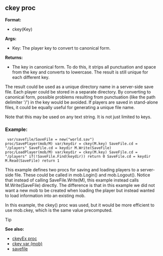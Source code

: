 ## ckey proc

**Format:**
+   ckey(Key)
<!-- -->
**Args:**
+   Key: The player key to convert to canonical form.
<!-- -->
**Returns:**
+   The key in canonical form. To do this, it strips all punctuation and
    space from the key and converts to lowercase. The result is still
    unique for each different key.


The result could be used as a unique directory name in a
server-side save file. Each player could be stored in a separate
directory. By converting to canonical form, possible problems resulting
from punctuation (like the path delimiter \'/\') in the key would be
avoided. If players are saved in stand-alone files, it could be equally
useful for generating a unique file name. 

Note that this may be
used on any text string. It is not just limited to keys.
### Example:

``` dm
 var/savefile/SaveFile = new("world.sav")
proc/SavePlayer(mob/M) var/keydir = ckey(M.key) SaveFile.cd =
"/players" SaveFile.cd = keydir M.Write(SaveFile)
proc/LoadPlayer(mob/M) var/keydir = ckey(M.key) SaveFile.cd =
"/players" if(!SaveFile.Find(keydir)) return 0 SaveFile.cd = keydir
M.Read(SaveFile) return 1 
```
 

This example defines two
procs for saving and loading players to a server-side file. These could
be called in mob.Login() and mob.Logout(). Notice that instead of
calling SaveFile.Write(M), this example instead calls M.Write(SaveFile)
directly. The difference is that in this example we did not want a new
mob to be created when loading the player but instead wanted to load
information into an existing mob. 

In this example, the ckey()
proc was used, but it would be more efficient to use mob.ckey, which is
the same value precomputed.

> [!TIP] 
> **See also:**
> +   [ckeyEx proc](/ref/proc/ckeyEx.md) 
> +   [ckey var (mob)](/ref/mob/var/ckey.md) 
> +   [savefile](/ref/savefile.md) <!-- -->